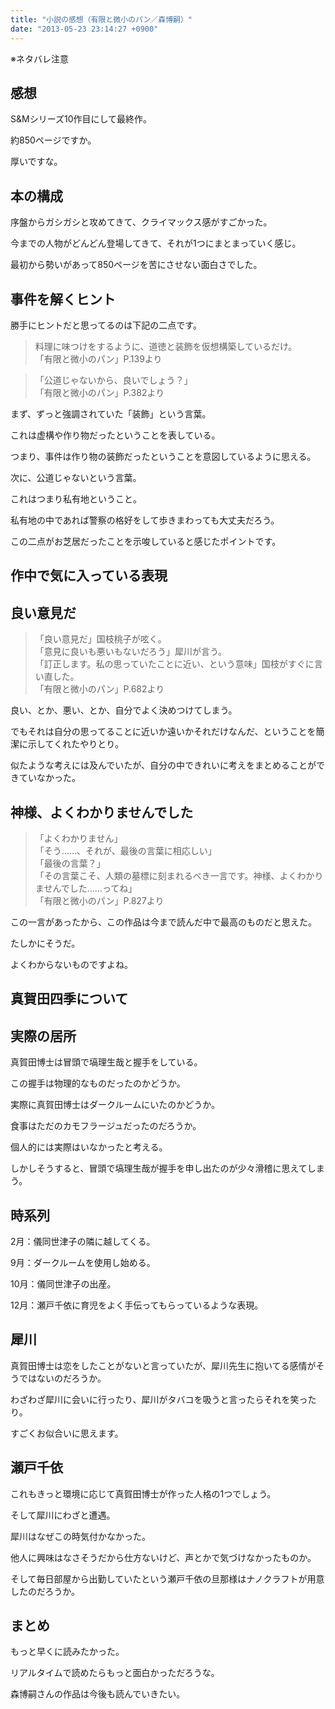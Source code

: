 ```yaml
---
title: "小説の感想（有限と微小のパン／森博嗣）"
date: "2013-05-23 23:14:27 +0900"
---
```


※ネタバレ注意

## 感想

S&Mシリーズ10作目にして最終作。

約850ページですか。

厚いですな。

## 本の構成

序盤からガシガシと攻めてきて、クライマックス感がすごかった。

今までの人物がどんどん登場してきて、それが1つにまとまっていく感じ。

最初から勢いがあって850ページを苦にさせない面白さでした。

## 事件を解くヒント

勝手にヒントだと思ってるのは下記の二点です。

> 料理に味つけをするように、道徳と装飾を仮想構築しているだけ。  
> 「有限と微小のパン」P.139より

> 「公道じゃないから、良いでしょう？」  
> 「有限と微小のパン」P.382より

まず、ずっと強調されていた「装飾」という言葉。

これは虚構や作り物だったということを表している。

つまり、事件は作り物の装飾だったということを意図しているように思える。

次に、公道じゃないという言葉。

これはつまり私有地ということ。

私有地の中であれば警察の格好をして歩きまわっても大丈夫だろう。

この二点がお芝居だったことを示唆していると感じたポイントです。

## 作中で気に入っている表現

## 良い意見だ

> 「良い意見だ」国枝桃子が呟く。  
> 「意見に良いも悪いもないだろう」犀川が言う。  
> 「訂正します。私の思っていたことに近い、という意味」国枝がすぐに言い直した。  
> 「有限と微小のパン」P.682より

良い、とか、悪い、とか、自分でよく決めつけてしまう。

でもそれは自分の思ってることに近いか遠いかそれだけなんだ、ということを簡潔に示してくれたやりとり。

似たような考えには及んでいたが、自分の中できれいに考えをまとめることができていなかった。

## 神様、よくわかりませんでした

> 「よくわかりません」  
> 「そう……、それが、最後の言葉に相応しい」  
> 「最後の言葉？」  
> 「その言葉こそ、人類の墓標に刻まれるべき一言です。神様、よくわかりませんでした……ってね」  
> 「有限と微小のパン」P.827より

この一言があったから、この作品は今まで読んだ中で最高のものだと思えた。

たしかにそうだ。

よくわからないものですよね。

## 真賀田四季について

## 実際の居所

真賀田博士は冒頭で塙理生哉と握手をしている。

この握手は物理的なものだったのかどうか。

実際に真賀田博士はダークルームにいたのかどうか。

食事はただのカモフラージュだったのだろうか。

個人的には実際はいなかったと考える。

しかしそうすると、冒頭で塙理生哉が握手を申し出たのが少々滑稽に思えてしまう。

## 時系列

2月：儀同世津子の隣に越してくる。

9月：ダークルームを使用し始める。

10月：儀同世津子の出産。

12月：瀬戸千依に育児をよく手伝ってもらっているような表現。

## 犀川

真賀田博士は恋をしたことがないと言っていたが、犀川先生に抱いてる感情がそうではないのだろうか。

わざわざ犀川に会いに行ったり、犀川がタバコを吸うと言ったらそれを笑ったり。

すごくお似合いに思えます。

## 瀬戸千依

これもきっと環境に応じて真賀田博士が作った人格の1つでしょう。

そして犀川にわざと遭遇。

犀川はなぜこの時気付かなかった。

他人に興味はなさそうだから仕方ないけど、声とかで気づけなかったものか。

そして毎日部屋から出勤していたという瀬戸千依の旦那様はナノクラフトが用意したのだろうか。

## まとめ

もっと早くに読みたかった。

リアルタイムで読めたらもっと面白かっただろうな。

森博嗣さんの作品は今後も読んでいきたい。
